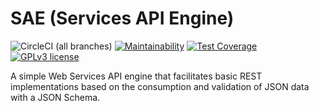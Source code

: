 # SAE (Services API Engine)
![CircleCI (all branches)](https://img.shields.io/circleci/project/github/fmizzell/sae.svg)
[![Maintainability](https://api.codeclimate.com/v1/badges/3dc320dae5dae90b351a/maintainability)](https://codeclimate.com/github/fmizzell/sae/maintainability)
[![Test Coverage](https://api.codeclimate.com/v1/badges/3dc320dae5dae90b351a/test_coverage)](https://codeclimate.com/github/fmizzell/sae/test_coverage)
[![GPLv3 license](https://img.shields.io/badge/License-GPLv3-blue.svg)](https://www.gnu.org/licenses/gpl-3.0.en.html)


A simple Web Services API engine that facilitates basic REST implementations based on the consumption and validation of JSON data with a JSON Schema.
